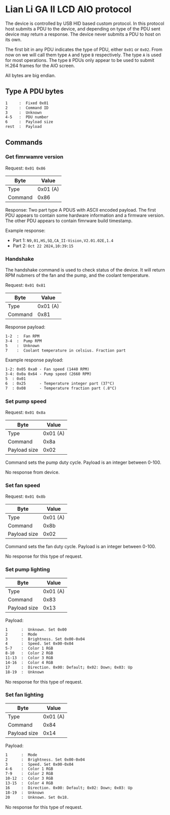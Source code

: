 # Lian Li GA II LCD AIO protocol

The device is controlled by USB HID based custom protocol. In this protocol host submits a PDU to the device, and depending on type of the PDU sent device may return a response. The device never submits a PDU to host on its own.

The first bit in any PDU indicates the type of PDU, either `0x01` or `0x02`. From now on we will call them type `A` and type `B` respectively. The type `A` is used for most operations. The type `B` PDUs only appear to be used to submit H.264 frames for the AIO screen.

All bytes are big endian.

## Type A PDU bytes

```txt
1     :  Fixed 0x01
2     :  Command ID
3     :  Unknown
4-5   :  PDU number
6     :  Payload size
rest  :  Payload
```

## Commands

### Get fimrwamre version

Request: `0x01 0x86`

| Byte         | Value    |
|--------------|----------|
| Type         | 0x01 (A) |
| Command      | 0x86     |

Response: Two part type A PDUS with ASCII encoded payload. The first PDU appears to contain some hardware information and a firmware version. The other PDU appears to contain fimrware build timestamp.

Example response:

- Part 1: `N9,01,HS,SQ,CA_II-Vision,V2.01.02E,1.4`
- Part 2: `Oct 22 2024,10:39:15`

### Handshake

The handshake command is used to check status of the device. It will return RPM nubmers of the fan and the pump, and the coolant temperature.

Request: `0x01 0x81`

| Byte         | Value    |
|--------------|----------|
| Type         | 0x01 (A) |
| Command      | 0x81     |

Response payload:

```txt
1-2  :  Fan RPM
3-4  :  Pump RPM
5    :  Unknown
7    :  Coolant temperature in celsius. Fraction part
```

Example response payload:

```txt
1-2: 0x05 0xa0 - Fan speed (1440 RPM)
3-4: 0x0a 0x64 - Pump speed (2660 RPM)
5  : 0x01
6  : 0x25      - Temperature integer part (37°C)
7  : 0x08      - Temperature fraction part (.8°C)

```

### Set pump speed

Request: `0x01 0x8a`

| Byte         | Value    |
|--------------|----------|
| Type         | 0x01 (A) |
| Command      | 0x8a     |
| Payload size | 0x02     |

Command sets the pump duty cycle. Payload is an integer between 0-100.

No response from device.

### Set fan speed

Request: `0x01 0x8b`

| Byte         | Value    |
|--------------|----------|
| Type         | 0x01 (A) |
| Command      | 0x8b     |
| Payload size | 0x02     |

Command sets the fan duty cycle. Payload is an integer between 0-100.

No response for this type of request.

### Set pump lighting

| Byte         | Value    |
|--------------|----------|
| Type         | 0x01 (A) |
| Command      | 0x83     |
| Payload size | 0x13     |

Payload:

```txt
1      :  Unknown. Set 0x00
2      :  Mode
3      :  Brightness. Set 0x00-0x04
4      :  Speed. Set 0x00-0x04
5-7    :  Color 1 RGB
8-10   :  Color 2 RGB
11-13  :  Color 3 RGB
14-16  :  Color 4 RGB
17     :  Direction. 0x00: Default; 0x02: Down; 0x03: Up
18-19  :  Unknown
```

No response for this type of request.

### Set fan lighting

| Byte         | Value    |
|--------------|----------|
| Type         | 0x01 (A) |
| Command      | 0x84     |
| Payload size | 0x14     |

Payload:

```txt
1      :  Mode
2      :  Brightness. Set 0x00-0x04
3      :  Speed. Set 0x00-0x04
4-6    :  Color 1 RGB
7-9    :  Color 2 RGB
10-12  :  Color 3 RGB
13-15  :  Color 4 RGB
16     :  Direction. 0x00: Default; 0x02: Down; 0x03: Up
18-19  :  Unknown
20     :  Unknown. Set 0x18.
```

No response for this type of request.
<!-- 
## Type B PDU bytes

```txt
1      :  Fixed 0x02
2      :  Command ID
3-6    :  Data size
7-9    :  Part number
10-11  :  Payload size
rest   :  Payload
``` -->

